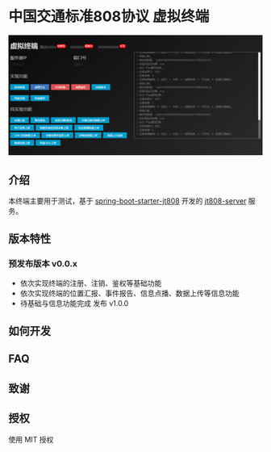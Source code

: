 # 中国交通标准808协议 虚拟终端

![界面](ui.png)

## 介绍

本终端主要用于测试，基于 [spring-boot-starter-jt808](https://github.com/zhoyq/spring-boot-starter-jt808) 开发的 [jt808-server](https://github.com/iov-pro/jt808-server) 服务。

## 版本特性

### 预发布版本 v0.0.x

- 依次实现终端的注册、注销、鉴权等基础功能
- 依次实现终端的位置汇报、事件报告、信息点播、数据上传等信息功能
- 待基础与信息功能完成 发布 v1.0.0

## 如何开发

## FAQ

## 致谢

## 授权

使用 MIT 授权
